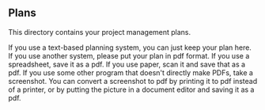 ## Plans

This directory contains your project management plans.

If you use a text-based planning system, you can just keep your plan here. If you use another system, please put your plan in pdf format. If you use a spreadsheet, save it as a pdf. If you use paper, scan it and save that as a pdf. If you use some other program that doesn't directly make PDFs, take a screenshot. You can convert a screenshot to pdf by printing it to pdf instead of a printer, or by putting the picture in a document editor and saving it as a pdf.